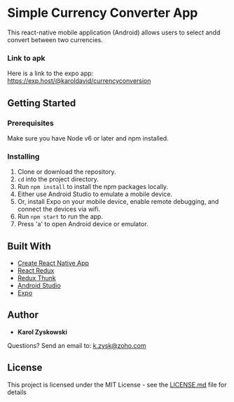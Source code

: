 # Simple Currency Converter App

This react-native mobile application (Android) allows users to select andd convert between two currencies.

### Link to apk

Here is a link to the expo app: https://exp.host/@karoldavid/currencyconversion

## Getting Started

### Prerequisites

Make sure you have Node v6 or later and npm installed.

### Installing

1. Clone or download the repository.
2. `cd` into the project directory.
3. Run `npm install` to install the npm packages locally.
4. Either use Android Studio to emulate a mobile device.
5. Or, install Expo on your mobile device, enable remote debugging, and connect the devices via wifi.
4. Run `npm start` to run the app.
5. Press 'a' to open Android device or emulator.

## Built With

* [Create React Native App](https://github.com/react-community/create-react-native-app)
* [React Redux](https://github.com/reactjs/react-redux)
* [Redux Thunk](https://github.com/gaearon/redux-thunk)
* [Android Studio](https://developer.android.com/studio/index.html)
* [Expo](https://expo.io/)

## Author

* **Karol Zyskowski**

Questions? Send an email to: k.zysk@zoho.com

## License

This project is licensed under the MIT License - see the [LICENSE.md](LICENSE.md) file for details
